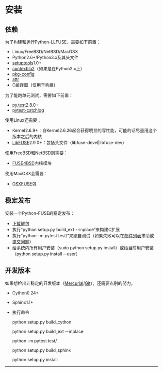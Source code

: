 # 安装

## 依赖
为了构建和运行Python-LLFUSE，需要如下前置：

- Linux/FreeBSD/NetBSD/MacOSX
- Python2.6+/Python3.x及其头文件
- [setuptools][0]1.0+
- [contextlib2][1]（如果是在Python2.x上）
- [pkg-config][2]
- [attr][3]
- C编译器（仅用于构建）

为了能跑单元测试，需要如下前置：

- [py.test][4]2.8.0+
- [pytest-catchlog][5]

使用Linux还需要：

- Kernel2.6.9+：自Kernel2.6.26起会获得明显的写性能，可能的话尽量用这个版本之后的内核
- [LibFUSE][6]2.9.0+：包括头文件（libfuse-devel|libfuse-dev）

使用FreeBSD和NetBSD则需要：

- [FUSE4BSD][7]内核模块

使用MaxOSX会需要：

- [OSXFUSE][8]包

## 稳定发布
安装一个Python-FUSE的稳定发布：

- [下载解包][9]
- 执行“python setup.py build_ext --inplace”来构建C扩展
- 执行“python -m pytest test/”来跑自测试（如果失败可以在[邮件列表][a]求助或[提交问题][b]）
- 给系统内所有用户安装（sudo python setup.py install）或给当前用户安装（python setup.py install --user）

## 开发版本
如果想检出非稳定的开发版本（[Mercurial][c]/[Git][d]），还需要点别的努力。

- Cython0.24+
- Sphinx1.1+
- 执行命令

    python setup.py build_cython

    python setup.py build_ext --inplace

    python -m pytest test/

    python setup.py build_sphinx

    python setup.py install

---
[0]: https://pypi.python.org/pypi/setuptools
[1]: https://pypi.python.org/pypi/contextlib2
[2]: http://www.freedesktop.org/wiki/Software/pkg-config
[3]: http://savannah.nongnu.org/projects/attr
[4]: https://pypi.python.org/pypi/pytest
[5]: https://github.com/eisensheng/pytest-catchlog
[6]: http://github.com/libfuse/libfuse
[7]: http://www.freshports.org/sysutils/fusefs-kmod
[8]: http://osxfuse.github.io
[9]: https://pypi.python.org/pypi/llfuse
[a]: https://lists.sourceforge.net/lists/listinfo/fuse-devel
[b]: https://bitbucket.org/nikratio/python-llfuse/issues
[c]: https://bitbucket.org/nikratio/python-llfuse
[d]: https://github.com/python-llfuse/python-llfuse
